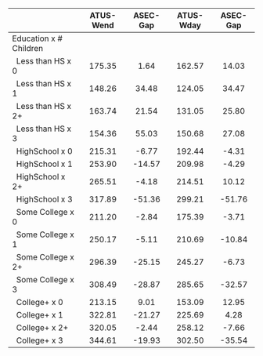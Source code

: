 
|                      |    ATUS-Wend |     ASEC-Gap |    ATUS-Wday |     ASEC-Gap |
| -------------------- | :----------: | :----------: | :----------: | :----------: |
| Education x # Children |              |              |              |              |
| &nbsp;&nbsp;Less than HS x 0 |       175.35 |         1.64 |       162.57 |        14.03 |
| &nbsp;&nbsp;Less than HS x 1 |       148.26 |        34.48 |       124.05 |        34.47 |
| &nbsp;&nbsp;Less than HS x 2+ |       163.74 |        21.54 |       131.05 |        25.80 |
| &nbsp;&nbsp;Less than HS x 3 |       154.36 |        55.03 |       150.68 |        27.08 |
| &nbsp;&nbsp;HighSchool x 0 |       215.31 |        -6.77 |       192.44 |        -4.31 |
| &nbsp;&nbsp;HighSchool x 1 |       253.90 |       -14.57 |       209.98 |        -4.29 |
| &nbsp;&nbsp;HighSchool x 2+ |       265.51 |        -4.18 |       214.51 |        10.12 |
| &nbsp;&nbsp;HighSchool x 3 |       317.89 |       -51.36 |       299.21 |       -51.76 |
| &nbsp;&nbsp;Some College x 0 |       211.20 |        -2.84 |       175.39 |        -3.71 |
| &nbsp;&nbsp;Some College x 1 |       250.17 |        -5.11 |       210.69 |       -10.84 |
| &nbsp;&nbsp;Some College x 2+ |       296.39 |       -25.15 |       245.27 |        -6.73 |
| &nbsp;&nbsp;Some College x 3 |       308.49 |       -28.87 |       285.65 |       -32.57 |
| &nbsp;&nbsp;College+ x 0 |       213.15 |         9.01 |       153.09 |        12.95 |
| &nbsp;&nbsp;College+ x 1 |       322.81 |       -21.27 |       225.69 |         4.28 |
| &nbsp;&nbsp;College+ x 2+ |       320.05 |        -2.44 |       258.12 |        -7.66 |
| &nbsp;&nbsp;College+ x 3 |       344.61 |       -19.93 |       302.50 |       -35.54 |

